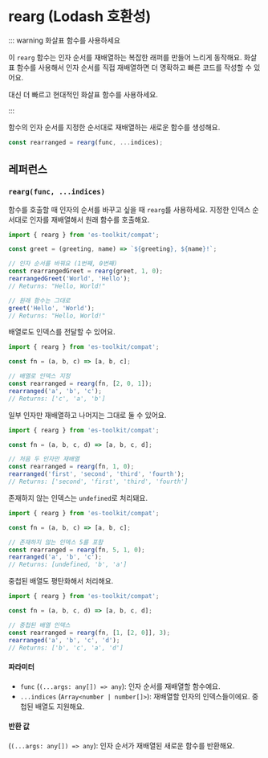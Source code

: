 # rearg (Lodash 호환성)

::: warning 화살표 함수를 사용하세요

이 `rearg` 함수는 인자 순서를 재배열하는 복잡한 래퍼를 만들어 느리게 동작해요. 화살표 함수를 사용해서 인자 순서를 직접 재배열하면 더 명확하고 빠른 코드를 작성할 수 있어요.

대신 더 빠르고 현대적인 화살표 함수를 사용하세요.

:::

함수의 인자 순서를 지정한 순서대로 재배열하는 새로운 함수를 생성해요.

```typescript
const rearranged = rearg(func, ...indices);
```

## 레퍼런스

### `rearg(func, ...indices)`

함수를 호출할 때 인자의 순서를 바꾸고 싶을 때 `rearg`를 사용하세요. 지정한 인덱스 순서대로 인자를 재배열해서 원래 함수를 호출해요.

```typescript
import { rearg } from 'es-toolkit/compat';

const greet = (greeting, name) => `${greeting}, ${name}!`;

// 인자 순서를 바꿔요 (1번째, 0번째)
const rearrangedGreet = rearg(greet, 1, 0);
rearrangedGreet('World', 'Hello');
// Returns: "Hello, World!"

// 원래 함수는 그대로
greet('Hello', 'World');
// Returns: "Hello, World!"
```

배열로도 인덱스를 전달할 수 있어요.

```typescript
import { rearg } from 'es-toolkit/compat';

const fn = (a, b, c) => [a, b, c];

// 배열로 인덱스 지정
const rearranged = rearg(fn, [2, 0, 1]);
rearranged('a', 'b', 'c');
// Returns: ['c', 'a', 'b']
```

일부 인자만 재배열하고 나머지는 그대로 둘 수 있어요.

```typescript
import { rearg } from 'es-toolkit/compat';

const fn = (a, b, c, d) => [a, b, c, d];

// 처음 두 인자만 재배열
const rearranged = rearg(fn, 1, 0);
rearranged('first', 'second', 'third', 'fourth');
// Returns: ['second', 'first', 'third', 'fourth']
```

존재하지 않는 인덱스는 `undefined`로 처리돼요.

```typescript
import { rearg } from 'es-toolkit/compat';

const fn = (a, b, c) => [a, b, c];

// 존재하지 않는 인덱스 5를 포함
const rearranged = rearg(fn, 5, 1, 0);
rearranged('a', 'b', 'c');
// Returns: [undefined, 'b', 'a']
```

중첩된 배열도 평탄화해서 처리해요.

```typescript
import { rearg } from 'es-toolkit/compat';

const fn = (a, b, c, d) => [a, b, c, d];

// 중첩된 배열 인덱스
const rearranged = rearg(fn, [1, [2, 0]], 3);
rearranged('a', 'b', 'c', 'd');
// Returns: ['b', 'c', 'a', 'd']
```

#### 파라미터

- `func` (`(...args: any[]) => any`): 인자 순서를 재배열할 함수예요.
- `...indices` (`Array<number | number[]>`): 재배열할 인자의 인덱스들이에요. 중첩된 배열도 지원해요.

#### 반환 값

(`(...args: any[]) => any`): 인자 순서가 재배열된 새로운 함수를 반환해요.
